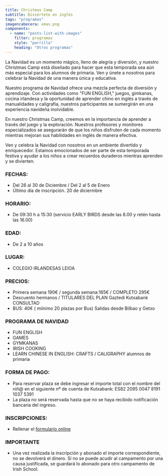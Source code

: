 ```yaml
---
title: Christmas Camp
subtitle: Diviértete en inglés
tags: "programas"
imagencabecera: xmas.png
components:
  - name: "posts-list-with-images"
    filter: programas
    style: "parrilla"
    heading: "Otros programas"
---
```


La Navidad es un momento mágico, lleno de alegría y diversión, y nuestro Christmas Camp está diseñado para hacer que esta temporada sea aún más especial para los alumnos de primaria. Ven y únete a nosotros para celebrar la Navidad de una manera única y educativa.

Nuestro programa de Navidad ofrece una mezcla perfecta de diversión y aprendizaje. Con actividades como "FUN ENGLISH," juegos, gimkanas, cocina irlandesa y la oportunidad de aprender chino en inglés a través de manualidades y caligrafía, nuestros participantes se sumergirán en una experiencia navideña inolvidable.

En nuestro Christmas Camp, creemos en la importancia de aprender a través del juego y la exploración. Nuestros profesores y monitores especializados se asegurarán de que los niños disfruten de cada momento mientras mejoran sus habilidades en inglés de manera efectiva.

Ven y celebra la Navidad con nosotros en un ambiente divertido y enriquecedor. Estamos emocionados de ser parte de esta temporada festiva y ayudar a los niños a crear recuerdos duraderos mientras aprenden y se divierten.

### FECHAS:

- Del 26 al 30 de Diciembre / Del 2 al 5 de Enero
- Último día de inscripción. 20 de diciermbre

### HORARIO:

- De 09:30 h a 15:30 (servicio EARLY BIRDS desde las 8.00 y retén hasta las 16.00)

### EDAD:

- De 2 a 10 años

### LUGAR:

- COLEGIO IRLANDESAS LEIOA

### PRECIOS:

- Primera semana 190€ / segunda semana:165€ / COMPLETO 295€
- Descuento hermanos / TITULARES DEL PLAN Gaztedi Kutxabank CONSULTAD
- BUS: 40€ ( miínimo 20 plazas por Bus) Salidas desde Bilbao y Getxo

### PROGRAMA DE NAVIDAD

- FUN ENGLISH
- GAMES
- GYMKANAS
- IRISH COOKING
- LEARN CHINESE IN ENGLISH: CRAFTS / CALIGRAPHY alumnos de primaria

### FORMA DE PAGO:

- Para reservar plaza se debe ingresar el importe total con el nombre del niñ@ en el siguiente nº de cuenta de Kutxabank: ES82 2095 0047 8191 1037 5391
- La plaza no será reservada hasta que no se haya recibido notificación bancaria del ingreso.

### INSCRIPCIONES:

- Rellenar el [formulario online](https://forms.gle/HbpaYvdC73ULSKhX8)

### IMPORTANTE

- Una vez realizada la inscripción y abonado el importe correspondiente, no se devolverá el dinero. Si no se puede acudir al campamento por una causa justificada, se guardará lo abonado para otro campamento de Irish School.
